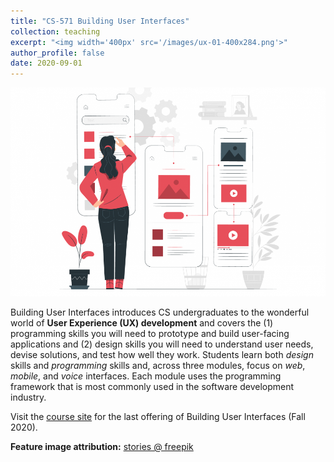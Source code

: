 ```yaml
---
title: "CS-571 Building User Interfaces"
collection: teaching
excerpt: "<img width='400px' src='/images/ux-01-400x284.png'>"
author_profile: false
date: 2020-09-01
---
```


<img width='600px' src='/images/ux-01-980x650.png'>

Building User Interfaces introduces CS undergraduates to the wonderful world of **User Experience (UX) development** and covers the (1) programming skills you will need to prototype and build user-facing applications and (2) design skills you will need to understand user needs, devise solutions, and test how well they work. Students learn both _design_ skills and _programming_ skills and, across three modules, focus on _web_, _mobile_, and _voice_ interfaces. Each module uses the programming framework that is most commonly used in the software development industry.

Visit the [course site](https://wisc-hci-curriculum.github.io/cs639-f20/) for the last offering of Building User Interfaces (Fall 2020).

**Feature image attribution:** [stories @ freepik](https://www.freepik.com/free-photos-vectors/design)
